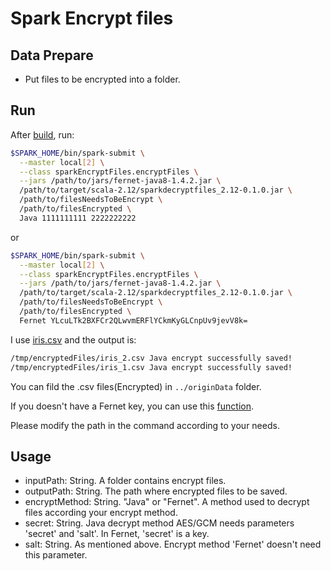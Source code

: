 # Spark Encrypt files
## Data Prepare
* Put files to be encrypted into a folder.

## Run
After [build](https://github.com/piaolaidelangman/spark-read-ecrypted-files#prepare), run:
```bash
$SPARK_HOME/bin/spark-submit \
  --master local[2] \
  --class sparkEncryptFiles.encryptFiles \
  --jars /path/to/jars/fernet-java8-1.4.2.jar \
  /path/to/target/scala-2.12/sparkdecryptfiles_2.12-0.1.0.jar \
  /path/to/filesNeedsToBeEncrypt \
  /path/to/filesEncrypted \
  Java 1111111111 2222222222
```
or
```bash
$SPARK_HOME/bin/spark-submit \
  --master local[2] \
  --class sparkEncryptFiles.encryptFiles \
  --jars /path/to/jars/fernet-java8-1.4.2.jar \
  /path/to/target/scala-2.12/sparkdecryptfiles_2.12-0.1.0.jar \
  /path/to/filesNeedsToBeEncrypt \
  /path/to/filesEncrypted \
  Fernet YLcuLTk2BXFCr2QLwvmERFlYCkmKyGLCnpUv9jevV8k=
```
I use [iris.csv](https://github.com/piaolaidelangman/spark-read-ecrypted-files/tree/main/sparkEncryptFiles/originData) and the output is:
```bash
/tmp/encryptedFiles/iris_2.csv Java encrypt successfully saved!
/tmp/encryptedFiles/iris_1.csv Java encrypt successfully saved!

```
You can fild the .csv files(Encrypted) in `../originData` folder.

If you doesn't have a Fernet key, you can use this [function]().

Please modify the path in the command according to your needs.

## Usage
* inputPath: String. A folder contains encrypt files.
* outputPath: String. The path where encrypted files to be saved.
* encryptMethod: String. "Java" or "Fernet". A method used to decrypt files according your encrypt method.
* secret: String. Java decrypt method AES/GCM needs parameters 'secret' and 'salt'. In Fernet, 'secret' is a key.
* salt: String. As mentioned above. Encrypt method 'Fernet' doesn't need this parameter.